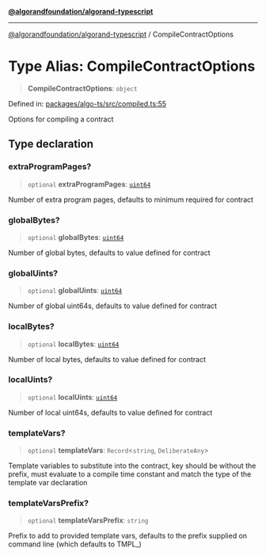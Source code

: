 [**@algorandfoundation/algorand-typescript**](../README.md)

***

[@algorandfoundation/algorand-typescript](../README.md) / CompileContractOptions

# Type Alias: CompileContractOptions

> **CompileContractOptions**: `object`

Defined in: [packages/algo-ts/src/compiled.ts:55](https://github.com/algorandfoundation/puya-ts/blob/89ee9cf9a58d93e3ffbb727cfadf537835799a71/packages/algo-ts/src/compiled.ts#L55)

Options for compiling a contract

## Type declaration

### extraProgramPages?

> `optional` **extraProgramPages**: [`uint64`](uint64.md)

Number of extra program pages, defaults to minimum required for contract

### globalBytes?

> `optional` **globalBytes**: [`uint64`](uint64.md)

Number of global bytes, defaults to value defined for contract

### globalUints?

> `optional` **globalUints**: [`uint64`](uint64.md)

Number of global uint64s, defaults to value defined for contract

### localBytes?

> `optional` **localBytes**: [`uint64`](uint64.md)

Number of local bytes, defaults to value defined for contract

### localUints?

> `optional` **localUints**: [`uint64`](uint64.md)

Number of local uint64s, defaults to value defined for contract

### templateVars?

> `optional` **templateVars**: `Record`\<`string`, `DeliberateAny`\>

Template variables to substitute into the contract, key should be without the prefix, must evaluate to a compile time constant
and match the type of the template var declaration

### templateVarsPrefix?

> `optional` **templateVarsPrefix**: `string`

Prefix to add to provided template vars, defaults to the prefix supplied on command line (which defaults to TMPL_)
